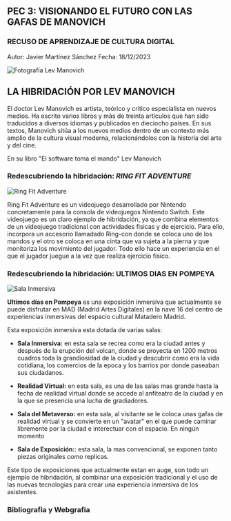 ## PEC 3: VISIONANDO EL FUTURO CON LAS GAFAS DE MANOVICH

### RECUSO DE APRENDIZAJE DE CULTURA DIGITAL

Autor: Javier Martínez Sánchez
Fecha: 18/12/2023

![Fotografía Lev Manovich](https://upload.wikimedia.org/wikipedia/commons/thumb/9/93/Lev_Manovich_%E2%80%94_How_to_analyze_culture_using_social_networks.jpg/1200px-Lev_Manovich_%E2%80%94_How_to_analyze_culture_using_social_networks.jpg)
	
## **LA HIBRIDACIÓN POR LEV MANOVICH**

El doctor Lev Manovich es artista, teórico y crítico especialista en nuevos medios. Ha escrito varios libros y más de treinta artículos que han sido traducidos a diversos idiomas y publicados en dieciocho países. En sus textos, Manovich sitúa a los nuevos medios dentro de un contexto más amplio de la cultura visual moderna, relacionándolos con la historia del arte y del cine.

En su libro "El software toma el mando" Lev Manovich



### Redescubriendo la hibridación: *RING FIT ADVENTURE*

![Ring Fit Adventure](https://fs-prod-cdn.nintendo-europe.com/media/images/10_share_images/games_15/nintendo_switch_4/H2x1_NSwitch_RingFitAdventure_Teasers_image1600w.jpg)

Ring Fit Adventure es un videojuego desarrollado por Nintendo concretamente para la consola de videojuegos Nintendo Switch.
Este videojuego es un claro ejemplo de hibridación, ya que combina elementos de un videojuego tradicional con actividades fisicas y de ejercicio. Para ello, incorpora un accesorio llamadado Ring-con donde se coloca uno de los mandos y el otro se coloca en una cinta que va sujeta a la pierna y que monitoriza los movimiento del jugador. Todo ello hace un experiencia en el que el jugador juegue a la vez que realiza ejercicio fisico.


















### Redescubriendo la hibridación: ULTIMOS DIAS EN POMPEYA

![Sala Inmersiva](https://estaticos.esmadrid.com/cdn/farfuture/yGixrpAlgUsIZZwDbMncOrkAJgI9rDq57gcQ34VMpLA/mtime:1688558117/sites/default/files/styles/content_type_full/public/eventos/eventos/pompeyamad1.jpg?itok=ey9VcfUK)

**Ultimos días en Pompeya** es una exposición inmersiva que actualmente se puede disfrutar en MAD (Madrid Artes Digitales) en la nave 16 del centro de experiencias inmersivas del espacio cultural Matadero Madrid.

Esta exposición inmersiva esta dotada de varias salas:

- **Sala Inmersiva:** en esta sala se recrea como era la ciudad antes y después de la erupción del volcan, donde se proyecta en 1200 metros cuadros toda la grandiosidad de la ciudad y descubrir como era la vida cotidiana, los comercios de la epoca y los barrios por donde paseaban sus ciudadanos.

- **Realidad Virtual:** en esta sala, es una de las salas mas grande hasta la fecha de realidad virtual donde se accede al anfiteatro de la ciudad y en la que se presencia una lucha de gradiadores.

- **Sala del Metaverso:** en esta sala, al visitante se le coloca unas gafas de realidad virtual y se convierte en un "avatar" en el que puede caminar libremente por la ciudad e interectuar con el espacio. En ningún momento

- **Sala de Exposición:**: esta sala, la mas convencional, se exponen tanto piezas originales como replicas.

Este tipo de exposiciones que actualmente estan en auge, son todo un ejemplo de hibridación, al combinar una exposición tradicional y el uso de las nuevas tecnologias para crear una experiencia inmersiva de los asistentes.









### Bibliografia y Webgrafia
